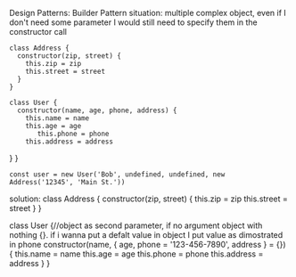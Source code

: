 Design Patterns:
Builder Pattern
situation: multiple complex object, even if I don't need some parameter I would still need to specify them in the constructor call

    class Address {
      constructor(zip, street) {
        this.zip = zip
        this.street = street
      }
    }   

    class User {
      constructor(name, age, phone, address) {
        this.name = name
        this.age = age
           this.phone = phone
        this.address = address
  }
    }

    const user = new User('Bob', undefined, undefined, new Address('12345', 'Main St.'))

 solution:
        class Address {
  constructor(zip, street) {
    this.zip = zip
    this.street = street
  }
}

class User {//object as second parameter, if no argument object with nothing {}. if i wanna put a defalt value in object I put value as dimostrated in phone
  constructor(name, { age, phone = '123-456-7890', address } = {}) {
    this.name = name
    this.age = age
    this.phone = phone
    this.address = address
  }
}